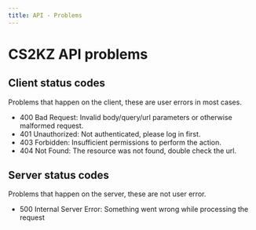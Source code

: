 ```yaml
---
title: API - Problems
---
```


# CS2KZ API problems

## Client status codes
Problems that happen on the client, these are user errors in most cases.

- 400 Bad Request: Invalid body/query/url parameters or otherwise malformed request.
- 401 Unauthorized: Not authenticated, please log in first.
- 403 Forbidden: Insufficient permissions to perform the action.
- 404 Not Found: The resource was not found, double check the url.

## Server status codes
Problems that happen on the server, these are not user error.

- 500 Internal Server Error: Something went wrong while processing the request
